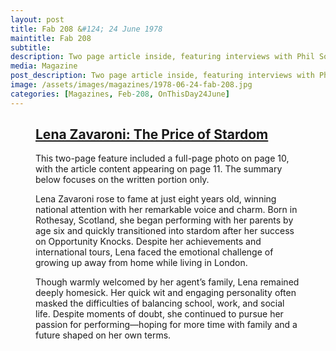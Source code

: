 ```yaml
---
layout: post
title: Fab 208 &#124; 24 June 1978
maintitle: Fab 208
subtitle:
description: Two page article inside, featuring interviews with Phil Solomon and Lena.
media: Magazine
post_description: Two page article inside, featuring interviews with Phil Solomon and Lena.
image: /assets/images/magazines/1978-06-24-fab-208.jpg
categories: [Magazines, Feb-208, OnThisDay24June]
---
```


<figure class="fig3">
<div class="CardLayout">
<div class="CardItem">
<h2 id="infobox1" class="infobox"><a href="#infobox1">Lena Zavaroni: The Price of Stardom</a></h2>
  <div class="CardItem split">
    <p>This two-page feature included a full-page photo on page 10, with the article content appearing on page 11. The summary below focuses on the written portion only.</p>
    <p>Lena Zavaroni rose to fame at just eight years old, winning national attention with her remarkable voice and charm. Born in Rothesay, Scotland, she began performing with her parents by age six and quickly transitioned into stardom after her success on Opportunity Knocks. Despite her achievements and international tours, Lena faced the emotional challenge of growing up away from home while living in London.</p>
    <p>Though warmly welcomed by her agent’s family, Lena remained deeply homesick. Her quick wit and engaging personality often masked the difficulties of balancing school, work, and social life. Despite moments of doubt, she continued to pursue her passion for performing—hoping for more time with family and a future shaped on her own terms.</p>
  </div></div></div>
</figure>

